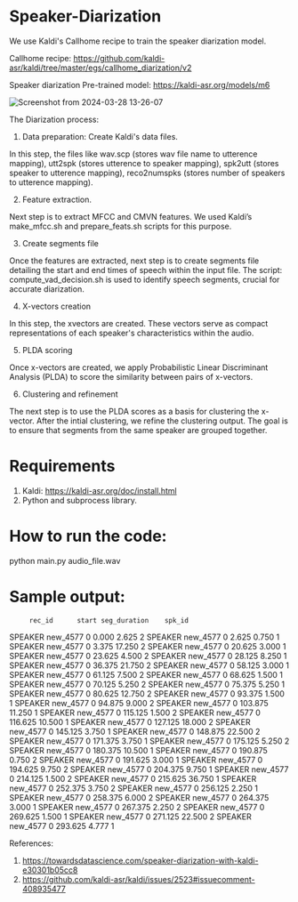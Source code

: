 # Speaker-Diarization

We use Kaldi's Callhome recipe to train the speaker diarization model.

Callhome recipe: https://github.com/kaldi-asr/kaldi/tree/master/egs/callhome_diarization/v2

Speaker diarization Pre-trained model: https://kaldi-asr.org/models/m6

![Screenshot from 2024-03-28 13-26-07](https://github.com/rudder-analytics/Speaker-Diarization/assets/165159432/f29448c5-7212-471f-b647-df8718cda90e)

The Diarization process:

1. Data preparation: Create Kaldi's data files.

In this step, the files like wav.scp (stores wav file name to utterence mapping), utt2spk (stores utterence to speaker mapping), spk2utt (stores speaker to utterence mapping), reco2numspks (stores number of speakers to utterence mapping).

2. Feature extraction.

Next step is to extract MFCC and CMVN features. We used Kaldi’s make_mfcc.sh and prepare_feats.sh scripts for this purpose.

3. Create segments file

Once the features are extracted, next step is to create segments file detailing the start and end times of speech within the input file. The script: compute_vad_decision.sh is used to identify speech segments, crucial for accurate diarization.

4. X-vectors creation

In this step, the xvectors are created. These vectors serve as compact representations of each speaker's characteristics within the audio.

5. PLDA scoring

Once x-vectors are created, we apply Probabilistic Linear Discriminant Analysis (PLDA) to score the similarity between pairs of x-vectors.

6. Clustering and refinement

The next step is to use the PLDA scores as a basis for clustering the x-vector. After the intial clustering, we refine the clustering output. The goal is to ensure that segments from the same speaker are grouped together.

# Requirements

1. Kaldi: https://kaldi-asr.org/doc/install.html
2. Python and subprocess library.

# How to run the code: 

python main.py audio_file.wav

# Sample output:

         rec_id      start seg_duration    spk_id
SPEAKER new_4577 0   0.000   2.625 <NA> <NA> 2 <NA> <NA>
SPEAKER new_4577 0   2.625   0.750 <NA> <NA> 1 <NA> <NA>
SPEAKER new_4577 0   3.375  17.250 <NA> <NA> 2 <NA> <NA>
SPEAKER new_4577 0  20.625   3.000 <NA> <NA> 1 <NA> <NA>
SPEAKER new_4577 0  23.625   4.500 <NA> <NA> 2 <NA> <NA>
SPEAKER new_4577 0  28.125   8.250 <NA> <NA> 1 <NA> <NA>
SPEAKER new_4577 0  36.375  21.750 <NA> <NA> 2 <NA> <NA>
SPEAKER new_4577 0  58.125   3.000 <NA> <NA> 1 <NA> <NA>
SPEAKER new_4577 0  61.125   7.500 <NA> <NA> 2 <NA> <NA>
SPEAKER new_4577 0  68.625   1.500 <NA> <NA> 1 <NA> <NA>
SPEAKER new_4577 0  70.125   5.250 <NA> <NA> 2 <NA> <NA>
SPEAKER new_4577 0  75.375   5.250 <NA> <NA> 1 <NA> <NA>
SPEAKER new_4577 0  80.625  12.750 <NA> <NA> 2 <NA> <NA>
SPEAKER new_4577 0  93.375   1.500 <NA> <NA> 1 <NA> <NA>
SPEAKER new_4577 0  94.875   9.000 <NA> <NA> 2 <NA> <NA>
SPEAKER new_4577 0 103.875  11.250 <NA> <NA> 1 <NA> <NA>
SPEAKER new_4577 0 115.125   1.500 <NA> <NA> 2 <NA> <NA>
SPEAKER new_4577 0 116.625  10.500 <NA> <NA> 1 <NA> <NA>
SPEAKER new_4577 0 127.125  18.000 <NA> <NA> 2 <NA> <NA>
SPEAKER new_4577 0 145.125   3.750 <NA> <NA> 1 <NA> <NA>
SPEAKER new_4577 0 148.875  22.500 <NA> <NA> 2 <NA> <NA>
SPEAKER new_4577 0 171.375   3.750 <NA> <NA> 1 <NA> <NA>
SPEAKER new_4577 0 175.125   5.250 <NA> <NA> 2 <NA> <NA>
SPEAKER new_4577 0 180.375  10.500 <NA> <NA> 1 <NA> <NA>
SPEAKER new_4577 0 190.875   0.750 <NA> <NA> 2 <NA> <NA>
SPEAKER new_4577 0 191.625   3.000 <NA> <NA> 1 <NA> <NA>
SPEAKER new_4577 0 194.625   9.750 <NA> <NA> 2 <NA> <NA>
SPEAKER new_4577 0 204.375   9.750 <NA> <NA> 1 <NA> <NA>
SPEAKER new_4577 0 214.125   1.500 <NA> <NA> 2 <NA> <NA>
SPEAKER new_4577 0 215.625  36.750 <NA> <NA> 1 <NA> <NA>
SPEAKER new_4577 0 252.375   3.750 <NA> <NA> 2 <NA> <NA>
SPEAKER new_4577 0 256.125   2.250 <NA> <NA> 1 <NA> <NA>
SPEAKER new_4577 0 258.375   6.000 <NA> <NA> 2 <NA> <NA>
SPEAKER new_4577 0 264.375   3.000 <NA> <NA> 1 <NA> <NA>
SPEAKER new_4577 0 267.375   2.250 <NA> <NA> 2 <NA> <NA>
SPEAKER new_4577 0 269.625   1.500 <NA> <NA> 1 <NA> <NA>
SPEAKER new_4577 0 271.125  22.500 <NA> <NA> 2 <NA> <NA>
SPEAKER new_4577 0 293.625   4.777 <NA> <NA> 1 <NA> <NA>

References:

1. https://towardsdatascience.com/speaker-diarization-with-kaldi-e30301b05cc8
2. https://github.com/kaldi-asr/kaldi/issues/2523#issuecomment-408935477
